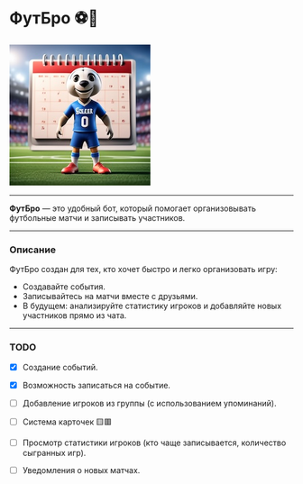 # ФутБро ⚽🤖

![ФутБро Лого](/app/img/logo.jpeg)
___
**ФутБро** — это удобный бот, который помогает организовывать футбольные матчи и
записывать участников.

___

### Описание

ФутБро создан для тех, кто хочет быстро и легко организовать игру:

- Создавайте события.
- Записывайтесь на матчи вместе с друзьями.
- В будущем: анализируйте статистику игроков и добавляйте новых участников прямо
  из чата.

---

### TODO

- [x] Создание событий.
- [x] Возможность записаться на событие.
- [ ] Добавление игроков из группы (с использованием упоминаний).
- [ ] Система карточек 🟨🟥
- [ ] Просмотр статистики игроков (кто чаще записывается, количество сыгранных
  игр).
- [ ] Уведомления о новых матчах.
  

